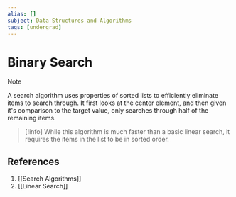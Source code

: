 ```yaml
---
alias: []
subject: Data Structures and Algorithms
tags: [undergrad]
---
```

# Binary Search

>[!note]
> A search algorithm uses properties of sorted lists to efficiently eliminate items to search through. It first looks at the center element, and then given it's comparison to the target value, only searches through half of the remaining items.

> [!info]
> While this algorithm is much faster than a basic linear search, it requires the items in the list to be in sorted order.

## References
1. [[Search Algorithms]]
2. [[Linear Search]]